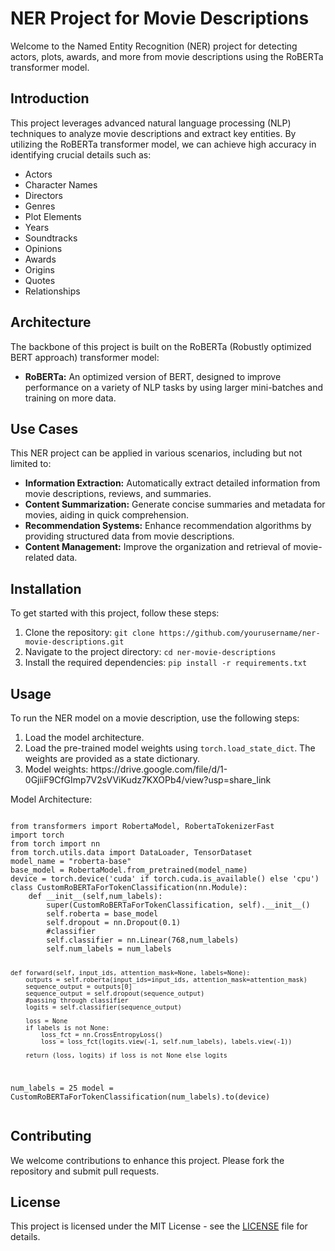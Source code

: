 <!DOCTYPE html>
<html lang="en">
<head>
    <meta charset="UTF-8">
</head>
<body>

<h1>NER Project for Movie Descriptions</h1>

<p>Welcome to the Named Entity Recognition (NER) project for detecting actors, plots, awards, and more from movie descriptions using the RoBERTa transformer model.</p>

<h2>Introduction</h2>
<p>This project leverages advanced natural language processing (NLP) techniques to analyze movie descriptions and extract key entities. By utilizing the RoBERTa transformer model, we can achieve high accuracy in identifying crucial details such as:</p>
<ul>
    <li>Actors</li>
    <li>Character Names</li>
    <li>Directors</li>
    <li>Genres</li>
    <li>Plot Elements</li>
    <li>Years</li>
    <li>Soundtracks</li>
    <li>Opinions</li>
    <li>Awards</li>
    <li>Origins</li>
    <li>Quotes</li>
    <li>Relationships</li>
</ul>

<h2>Architecture</h2>
<p>The backbone of this project is built on the RoBERTa (Robustly optimized BERT approach) transformer model:</p>
<ul>
    <li><strong>RoBERTa:</strong> An optimized version of BERT, designed to improve performance on a variety of NLP tasks by using larger mini-batches and training on more data.</li>
</ul>

<h2>Use Cases</h2>
<p>This NER project can be applied in various scenarios, including but not limited to:</p>
<ul>
    <li><strong>Information Extraction:</strong> Automatically extract detailed information from movie descriptions, reviews, and summaries.</li>
    <li><strong>Content Summarization:</strong> Generate concise summaries and metadata for movies, aiding in quick comprehension.</li>
    <li><strong>Recommendation Systems:</strong> Enhance recommendation algorithms by providing structured data from movie descriptions.</li>
    <li><strong>Content Management:</strong> Improve the organization and retrieval of movie-related data.</li>
</ul>

<h2>Installation</h2>
<p>To get started with this project, follow these steps:</p>
<ol>
    <li>Clone the repository: <code>git clone https://github.com/yourusername/ner-movie-descriptions.git</code></li>
    <li>Navigate to the project directory: <code>cd ner-movie-descriptions</code></li>
    <li>Install the required dependencies: <code>pip install -r requirements.txt</code></li>
</ol>

<h2>Usage</h2>
<p>To run the NER model on a movie description, use the following steps:</p>
<ol>
    <li>Load the model architecture.</li>
    <li>Load the pre-trained model weights using <code>torch.load_state_dict</code>. The weights are provided as a state dictionary.</li>
    <li>Model weights: https://drive.google.com/file/d/1-0GjiiF9CfGImp7V2sVViKudz7KXOPb4/view?usp=share_link</li>

</ol>

<p>Model Architecture:</p>
<pre><code>
from transformers import RobertaModel, RobertaTokenizerFast
import torch
from torch import nn
from torch.utils.data import DataLoader, TensorDataset
model_name = "roberta-base"
base_model = RobertaModel.from_pretrained(model_name)
device = torch.device('cuda' if torch.cuda.is_available() else 'cpu')
class CustomRoBERTaForTokenClassification(nn.Module):
    def __init__(self,num_labels):
        super(CustomRoBERTaForTokenClassification, self).__init__()
        self.roberta = base_model
        self.dropout = nn.Dropout(0.1)
        #classifier
        self.classifier = nn.Linear(768,num_labels)
        self.num_labels = num_labels

    def forward(self, input_ids, attention_mask=None, labels=None):
        outputs = self.roberta(input_ids=input_ids, attention_mask=attention_mask)
        sequence_output = outputs[0]
        sequence_output = self.dropout(sequence_output)
        #passing through classifier
        logits = self.classifier(sequence_output)

        loss = None
        if labels is not None:
            loss_fct = nn.CrossEntropyLoss()
            loss = loss_fct(logits.view(-1, self.num_labels), labels.view(-1))

        return (loss, logits) if loss is not None else logits

num_labels = 25
model = CustomRoBERTaForTokenClassification(num_labels).to(device)</code></pre>

<h2>Contributing</h2>
<p>We welcome contributions to enhance this project. Please fork the repository and submit pull requests.</p>

<h2>License</h2>
<p>This project is licensed under the MIT License - see the <a href="LICENSE">LICENSE</a> file for details.</p>

</body>
</html>



